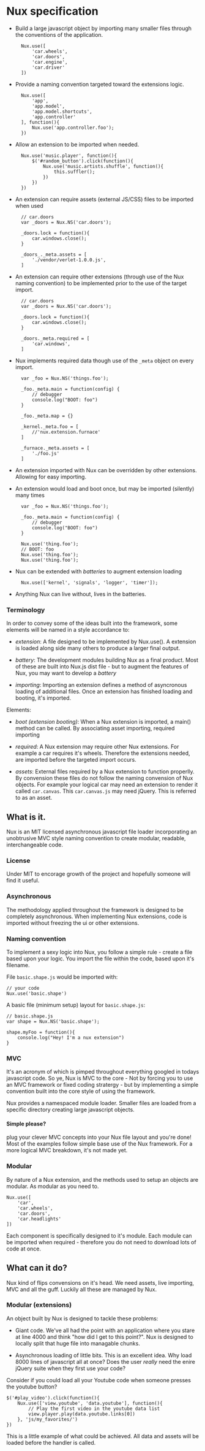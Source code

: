 # Nux specification

+ Build a large javascript object by importing many smaller files through the conventions of the application.

        Nux.use([
            'car.wheels',
            'car.doors',
            'car.engine',
            'car.driver'
        ])

+ Provide a naming convention targeted toward the extensions logic.

        Nux.use([
            'app',
            'app.model',
            'app.model.shortcuts',
            'app.controller'
        ], function(){
            Nux.use('app.controller.foo');
        })

+ Allow an extension to be imported when needed.

        Nux.use('music.player', function(){
            $('#random_button').click(function(){
                Nux.use('music.artists.shuffle', function(){
                    this.suffler();
                })
            })
        })

+ An extension can require assets (external JS/CSS) files to be imported when used
    
        // car.doors
        var _doors = Nux.NS('car.doors');

        _doors.lock = function(){
            car.windows.close();
        }

        _doors_._meta.assets = [
            './vendor/verlet-1.0.0.js',
        ]

+ An extension can require other extensions (through use of the Nux naming convention) to be implemented prior to the use of the target import.

        // car.doors
        var _doors = Nux.NS('car.doors');

        _doors.lock = function(){
            car.windows.close();
        }

        _doors._meta.required = [
            'car.windows',
        ]

+ Nux implements required data though use of the `_meta` object on every import.

        var _foo = Nux.NS('things.foo');
            
        _foo._meta.main = function(config) {
            // debugger
            console.log("BOOT: foo")
        }
        
        _foo._meta.map = {}
        
        _kernel._meta.foo = [
            //'nux.extension.furnace'
        ]
        
        _furnace._meta.assets = [
            './foo.js'
        ]

+ An extension imported with Nux can be overridden by other extensions. Allowing for easy importing.

+ An extension would load and boot once, but may be imported (silently) many times

        var _foo = Nux.NS('things.foo');
            
        _foo._meta.main = function(config) {
            // debugger
            console.log("BOOT: foo")
        }

        Nux.use('thing.foo');
        // BOOT: foo
        Nux.use('thing.foo');
        Nux.use('thing.foo');


+ Nux can be extended with _batteries_ to augment extension loading
    
        Nux.use(['kernel', 'signals', 'logger', 'timer']);

+ Anything Nux can live without, lives in the batteries.
    
### Terminology

In order to convey some of the ideas built into the framework, some elements will be named in a style accordance to:

+ *extension*: A file designed to be implemented by Nux.use(). A extension is loaded along side many others to produce a larger final output.

+ *battery*: The development modules building Nux as a final product. Most of these are built into Nux.js dist file - but to augment the features of Nux, you may want to develop a _battery_

+ *importing*: Importing an extension defines a method of asyncronous loading of additional files. Once an extension has finished loading and booting, it's imported.

Elements:

+ *boot (extension booting)*: When a Nux extension is imported, a main() method can be called. By associating asset importing, required importing

+ *required*: A Nux extension may require other Nux extensions. For example a car requires it's wheels. Therefore the extensions needed, are imported before the targeted import occurs.

+ *assets*: External files required by a Nux extension to function properlly. By convension these files do not follow the naming convension of Nux objects.
For example your logical car may need an extension to render it called `car.canvas`. This `car.canvas.js` may need jQuery. This is referred to as an asset.

## What is it.

Nux is an MIT licensed asynchronous javascript file loader incorporating an unobtrusive MVC style naming convention to create modular, readable, interchangeable code.

### License

Under MIT to encorage growth of the project and hopefully someone will find it useful. 

### Asynchronous

The methodology applied throughout the framework is designed to be completely asynchronous. When implementing Nux extensions, code is imported without freezing the ui or other extensions. 

### Naming convention

To implement a sexy logic into Nux, you follow a simple rule - create a file based upon your logic. You import the file within the code, based upon it's filename. 

File `basic.shape.js` would be imported with:
	
	// your code
	Nux.use('basic.shape')

A basic file (minimum setup) layout for `basic.shape.js`:
	
	// basic.shape.js
	var shape = Nux.NS('basic.shape');
	
	shape.myFoo = function(){
		console.log("Hey! I'm a nux extension")
	}

### MVC

It's an acronym of which is pimped throughout everything googled in todays javascript code. So ye, Nux is MVC to the core - Not by forcing you to use an MVC framework or fixed coding stratergy - but by implementing a simple convention built into the core style of using the framework. 

Nux provides a namespaced module loader. Smaller files are loaded from a specific directory creating large javascript objects.

#### Simple please?

plug your clever MVC concepts into your Nux file layout and you're done! 
Most of the examples follow simple base use of the Nux framework. For a more logical MVC breakdown, it's not made yet.

### Modular

By nature of a Nux extension, and the methods used to setup an objects are modular. As modular as you need to.

    Nux.use([
        'car',
        'car.wheels',
        'car.doors',
        'car.headlights'
    ])

Each component is specifically designed to it's module. Each module can be imported when required - therefore you do not need to download lots of code at once.

## What can it do?

Nux kind of flips convensions on it's head. We need assets, live importing, MVC and all the guff. Luckily all these are managed by Nux.

### Modular (extensions)

An object built by Nux is designed to tackle these problems:

+ Giant code.
We've all had the point with an application where you stare at line 4000 and think "how did I get to this point?". Nux is designed to locally split that huge file into managable chunks. 

+ Asynchronous loading of little bits.
This is an excellent idea. Why load 8000 lines of javascript all at once? Does the user _really_ need the enire jQuery suite when they first use your code?

Consider if you could load all your Youtube code when someone presses the youtube button?

    $('#play_video').click(function(){
        Nux.use(['view.youtube', 'data.youtube'], function(){
            // Play the first video in the youtube data list
            view.player.play(data.youtube.links[0])
        }, 'js/my_favorites/')
    })

This is a little example of what could be achieved. All data and assets will be loaded before the handler is called.

